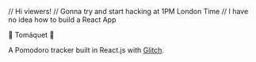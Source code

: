 // Hi viewers!
// Gonna try and start hacking at 1PM London Time
// I have no idea how to build a React App

:tomato: Tomáquet :tomato:

A Pomodoro tracker built in React.js with [Glitch](https://glitch.com).